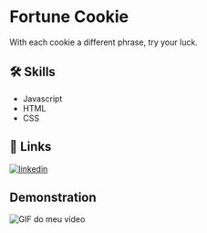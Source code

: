 
# Fortune Cookie
With each cookie a different phrase, try your luck.


## 🛠 Skills
- Javascript 
- HTML
- CSS


## 🔗 Links
[![linkedin](https://img.shields.io/badge/linkedin-0A66C2?style=for-the-badge&logo=linkedin&logoColor=white)](https://www.linkedin.com/in/tharles-morais-a3272416a/)



## Demonstration
![GIF do meu vídeo](./assets/Demo-Biscoito-da-sorte.gif)
